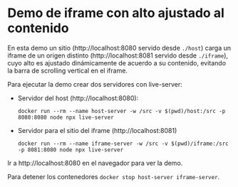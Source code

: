# Demo de iframe con alto ajustado al contenido

En esta demo un sitio (http://localhost:8080 servido desde `./host`) carga un iframe
de un origen distinto (http://localhost:8081 servido desde `./iframe`), cuyo alto es
ajustado dinámicamente de acuerdo a su contenido, evitando la barra de scrolling
vertical en el iframe.

Para ejecutar la demo crear dos servidores con live-server:

- Servidor del host (http://localhost:8080):

  ```
  docker run --rm --name host-server -w /src -v $(pwd)/host:/src -p 8080:8080 node npx live-server
  ```

- Servidor para el sitio del iframe (http://localhost:8081)
  ```
  docker run --rm --name iframe-server -w /src -v $(pwd)/iframe:/src -p 8081:8080 node npx live-server
  ```

Ir a http://localhost:8080 en el navegador para ver la demo.

Para detener los contenedores `docker stop host-server iframe-server`.